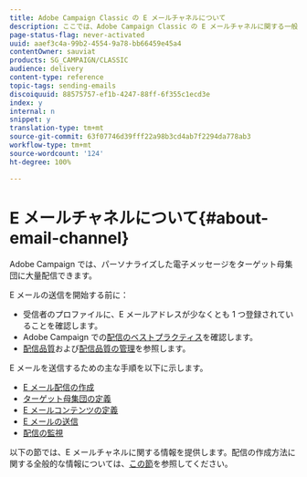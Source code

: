 ```yaml
---
title: Adobe Campaign Classic の E メールチャネルについて
description: ここでは、Adobe Campaign Classic の E メールチャネルに関する一般情報を提供します。
page-status-flag: never-activated
uuid: aaef3c4a-99b2-4554-9a78-bb66459e45a4
contentOwner: sauviat
products: SG_CAMPAIGN/CLASSIC
audience: delivery
content-type: reference
topic-tags: sending-emails
discoiquuid: 88575757-ef1b-4247-88ff-6f355c1ecd3e
index: y
internal: n
snippet: y
translation-type: tm+mt
source-git-commit: 63f07746d39fff22a98b3cd4ab7f2294da778ab3
workflow-type: tm+mt
source-wordcount: '124'
ht-degree: 100%

---
```



# E メールチャネルについて{#about-email-channel}

Adobe Campaign では、パーソナライズした電子メッセージをターゲット母集団に大量配信できます。

E メールの送信を開始する前に：

* 受信者のプロファイルに、E メールアドレスが少なくとも 1 つ登録されていることを確認します。
* Adobe Campaign での[配信のベストプラクティス](../../delivery/using/delivery-best-practices.md)を確認します。
* [配信品質](../../delivery/using/about-deliverability.md)および[配信品質の管理](https://helpx.adobe.com/jp/campaign/kb/acc-deliverability.html)を参照します。

E メールを送信するための主な手順を以下に示します。

* [E メール配信の作成](../../delivery/using/creating-an-email-delivery.md)
* [ターゲット母集団の定義](../../delivery/using/steps-defining-the-target-population.md)
* [E メールコンテンツの定義](../../delivery/using/defining-the-email-content.md)
* [E メールの送信](../../delivery/using/sending-messages.md)
* [配信の監視](../../delivery/using/monitoring-a-delivery.md)

以下の節では、E メールチャネルに関する情報を提供します。配信の作成方法に関する全般的な情報については、[この節](../../delivery/using/steps-about-delivery-creation-steps.md)を参照してください。